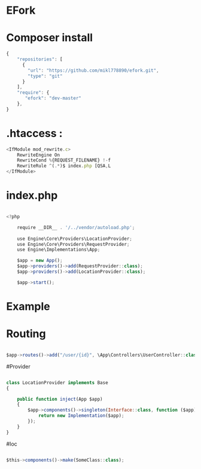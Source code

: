 
# EFork
# Composer install

```javascript
{
    "repositories": [
	  {
	    "url": "https://github.com/mikl778890/efork.git",
	    "type": "git"
	  }
	],
	"require": {
	   "efork": "dev-master"
	},
}

```

# .htaccess : 
```javascript                               
<IfModule mod_rewrite.c>
    RewriteEngine On
    RewriteCond %{REQUEST_FILENAME} !-f
    RewriteRule ^(.*)$ index.php [QSA,L
</IfModule>
```
# index.php   
                                   
```javascript 

<?php

    require __DIR__ . '/../vendor/autoload.php';
    
    use Engine\Core\Providers\LocationProvider;
    use Engine\Core\Providers\RequestProvider;
    use Engine\Implementations\App;

    $app = new App();
    $app->providers()->add(RequestProvider::class);
    $app->providers()->add(LocationProvider::class);

    $app->start();

```

# Example

# Routing
```javascript 

$app->routes()->add("/user/{id}", \App\Controllers\UserController::class, "index");

```

#Provider

```javascript 

class LocationProvider implements Base
{

    public function inject(App $app)
    {
        $app->components()->singleton(Interface::class, function ($app) {
            return new Implementation($app);
        });
    }
}

```
#Ioc
```javascript 

$this->components()->make(SomeClass::class);

```
   

